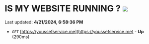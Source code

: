 # IS MY WEBSITE RUNNING ? [![](https://img.shields.io/static/v1?label=Sponsor&message=%E2%9D%A4&logo=GitHub&color=%23fe8e86)](https://github.com/sponsors/<username>)

Last updated: **4/21/2024, 6:58:36 PM**

- `GET` [https://youssefservice.me](https://youssefservice.me) - **Up** (290ms)
